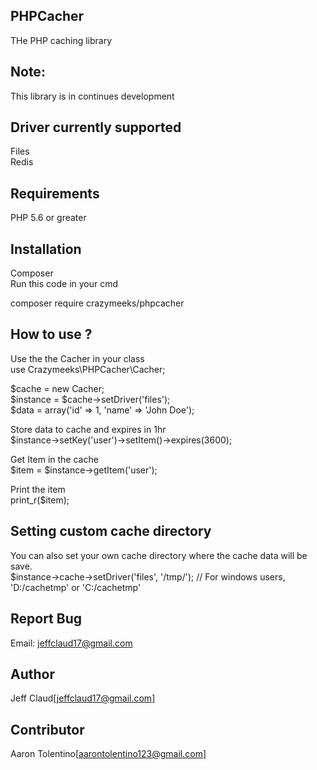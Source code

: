 ## PHPCacher
THe PHP caching library

## Note:
This library is in continues development

## Driver currently supported
Files  
Redis  

## Requirements
PHP 5.6 or greater

## Installation
Composer  
Run this code in your cmd  

composer require crazymeeks/phpcacher  
  

## How to use ?
Use the the Cacher in your class  
use Crazymeeks\PHPCacher\Cacher;

$cache = new Cacher;  
$instance = $cache->setDriver('files');  
$data = array('id' => 1, 'name' => 'John Doe');  
  
Store data to cache and expires in 1hr  
$instance->setKey('user')->setItem()->expires(3600);  
  
Get Item in the cache  
$item = $instance->getItem('user');  
  
Print the item  
print_r($item);

## Setting custom cache directory
You can also set your own cache directory where the cache data will be save.  
$instance->cache->setDriver('files', '/tmp/'); // For windows users, 'D:/cachetmp' or 'C:/cachetmp'  

## Report Bug
Email: jeffclaud17@gmail.com

## Author
Jeff Claud[jeffclaud17@gmail.com]

## Contributor
Aaron Tolentino[aarontolentino123@gmail.com]